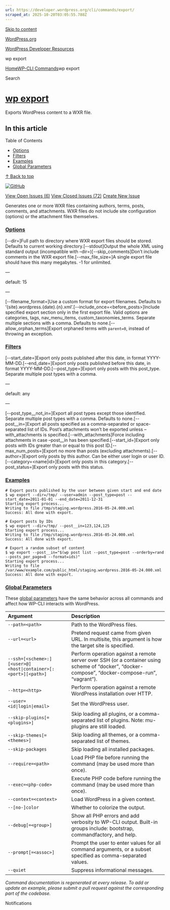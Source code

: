 ```yaml
---
url: https://developer.wordpress.org/cli/commands/export/
scraped_at: 2025-10-20T03:05:55.788Z
---
```


[Skip to content](https://developer.wordpress.org/cli/commands/export/#wp--skip-link--target)

[WordPress.org](https://wordpress.org/)

[WordPress Developer Resources](https://developer.wordpress.org/)

wp export


[Home](https://developer.wordpress.org/)[WP-CLI Commands](https://developer.wordpress.org/cli/commands/)wp export

Search

# [wp export](https://developer.wordpress.org/cli/commands/export/)

Exports WordPress content to a WXR file.

## In this article

Table of Contents

- [Options](https://developer.wordpress.org/cli/commands/export/#options)
- [Filters](https://developer.wordpress.org/cli/commands/export/#filters)
- [Examples](https://developer.wordpress.org/cli/commands/export/#examples)
- [Global Parameters](https://developer.wordpress.org/cli/commands/export/#global-parameters)

[↑ Back to top](https://developer.wordpress.org/cli/commands/export/#wp--skip-link--target)

[![GitHub](https://make.wordpress.org/cli/wp-content/plugins/wporg-cli/assets/images/github-mark.svg)](https://github.com/wp-cli/export-command)

[View Open Issues (6)](https://github.com/login?return_to=%2Fissues%3Fq%3Dlabel%3Acommand%3Aexport+sort%3Aupdated-desc+org%3Awp-cli+is%3Aopen) [View Closed Issues (72)](https://github.com/login?return_to=%2Fissues%3Fq%3Dlabel%3Acommand%3Aexport+sort%3Aupdated-desc+org%3Awp-cli+is%3Aclosed) [Create New Issue](https://github.com/wp-cli/export-command/issues/new)

Generates one or more WXR files containing authors, terms, posts, comments, and attachments. WXR files do not include site configuration (options) or the attachment files themselves.

### [Options](https://developer.wordpress.org/cli/commands/export/\#options)

\[--dir=<dirname>\]Full path to directory where WXR export files should be stored. Defaults to current working directory.\[--stdout\]Output the whole XML using standard output (incompatible with –dir=)\[--skip\_comments\]Don’t include comments in the WXR export file.\[--max\_file\_size=<MB>\]A single export file should have this many megabytes. -1 for unlimited.

—

default: 15

—

\[--filename\_format=<format>\]Use a custom format for export filenames. Defaults to ‘{site}.wordpress.{date}.{n}.xml’.\[--include\_once=<before\_posts>\]Include specified export section only in the first export file. Valid options are categories, tags, nav\_menu\_items, custom\_taxonomies\_terms. Separate multiple sections with a comma. Defaults to none.\[--allow\_orphan\_terms\]Export orphaned terms with `parent=0`, instead of throwing an exception.

### [Filters](https://developer.wordpress.org/cli/commands/export/\#filters)

\[--start\_date=<date>\]Export only posts published after this date, in format YYYY-MM-DD.\[--end\_date=<date>\]Export only posts published before this date, in format YYYY-MM-DD.\[--post\_type=<post-type>\]Export only posts with this post\_type. Separate multiple post types with a comma.

—

default: any

—

\[--post\_type\_\_not\_in=<post-type>\]Export all post types except those identified. Separate multiple post types with a comma. Defaults to none.\[--post\_\_in=<pid>\]Export all posts specified as a comma-separated or space-separated list of IDs. Post’s attachments won’t be exported unless –with\_attachments is specified.\[--with\_attachments\]Force including attachments in case –post\_\_in has been specified.\[--start\_id=<pid>\]Export only posts with IDs greater than or equal to this post ID.\[--max\_num\_posts=<num>\]Export no more than <num> posts (excluding attachments).\[--author=<author>\]Export only posts by this author. Can be either user login or user ID.\[--category=<name\|id>\]Export only posts in this category.\[--post\_status=<status>\]Export only posts with this status.

### [Examples](https://developer.wordpress.org/cli/commands/export/\#examples)

```
# Export posts published by the user between given start and end date
$ wp export --dir=/tmp/ --user=admin --post_type=post --start_date=2011-01-01 --end_date=2011-12-31
Starting export process...
Writing to file /tmp/staging.wordpress.2016-05-24.000.xml
Success: All done with export.

# Export posts by IDs
$ wp export --dir=/tmp/ --post__in=123,124,125
Starting export process...
Writing to file /tmp/staging.wordpress.2016-05-24.000.xml
Success: All done with export.

# Export a random subset of content
$ wp export --post__in="$(wp post list --post_type=post --orderby=rand --posts_per_page=8 --format=ids)"
Starting export process...
Writing to file /var/www/example.com/public_html/staging.wordpress.2016-05-24.000.xml
Success: All done with export.

```

### [Global Parameters](https://developer.wordpress.org/cli/commands/export/\#global-parameters)

These [global parameters](https://make.wordpress.org/cli/handbook/config/) have the same behavior across all commands and affect how WP-CLI interacts with WordPress.

| **Argument** | **Description** |
| :-- | :-- |
| `--path=<path>` | Path to the WordPress files. |
| `--url=<url>` | Pretend request came from given URL. In multisite, this argument is how the target site is specified. |
| `--ssh=[<scheme>:][<user>@]<host\|container>[:<port>][<path>]` | Perform operation against a remote server over SSH (or a container using scheme of “docker”, “docker-compose”, “docker-compose-run”, “vagrant”). |
| `--http=<http>` | Perform operation against a remote WordPress installation over HTTP. |
| `--user=<id\|login\|email>` | Set the WordPress user. |
| `--skip-plugins[=<plugins>]` | Skip loading all plugins, or a comma-separated list of plugins. Note: mu-plugins are still loaded. |
| `--skip-themes[=<themes>]` | Skip loading all themes, or a comma-separated list of themes. |
| `--skip-packages` | Skip loading all installed packages. |
| `--require=<path>` | Load PHP file before running the command (may be used more than once). |
| `--exec=<php-code>` | Execute PHP code before running the command (may be used more than once). |
| `--context=<context>` | Load WordPress in a given context. |
| `--[no-]color` | Whether to colorize the output. |
| `--debug[=<group>]` | Show all PHP errors and add verbosity to WP-CLI output. Built-in groups include: bootstrap, commandfactory, and help. |
| `--prompt[=<assoc>]` | Prompt the user to enter values for all command arguments, or a subset specified as comma-separated values. |
| `--quiet` | Suppress informational messages. |

_Command documentation is regenerated at every release. To add or update an example, please submit a pull request against the corresponding part of the codebase._

Notifications